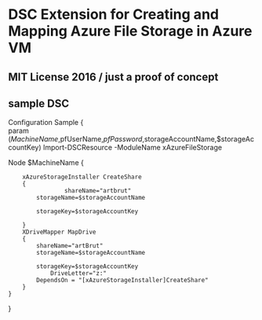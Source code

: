 # DSC Extension for Creating and Mapping Azure File Storage in Azure VM
## MIT License 2016 / just a proof of concept


## sample DSC

Configuration Sample
{   
   param ($MachineName,$pfUserName,$pfPassword,$storageAccountName,$storageAccountKey)
   Import-DSCResource -ModuleName xAzureFileStorage
   
   Node $MachineName
   {   
	
		xAzureStorageInstaller CreateShare
		{
            		shareName="artbrut"
			storageName=$storageAccountName
	        
			storageKey=$storageAccountKey
	        
		}
		XDriveMapper MapDrive
		{
			shareName="artBrut"
			storageName=$storageAccountName
	        
			storageKey=$storageAccountKey
	        	DriveLetter="z:"
			DependsOn = "[xAzureStorageInstaller]CreateShare"
		}
    }

}


